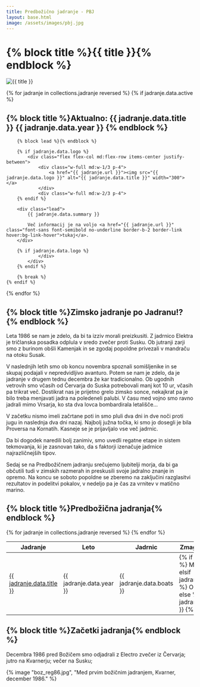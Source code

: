 ```yaml
---
title: Predbožično jadranje - PBJ
layout: base.html
image: /assets/images/pbj.jpg
---
```


<h1 class="!mb-gap">{% block title %}{{ title }}{% endblock %}</h1>

<img src="{{ image }}" alt="{{ title }}" class="w-full rounded-lg shadow-lg">

{% for jadranje in collections.jadranje reversed %}
    {% if jadranje.data.active %}
        <h2 class="!mb-gap">{% block title %}Aktualno: {{ jadranje.data.title }} {{ jadranje.data.year }} {% endblock %}</h2>

        {% block lead %}{% endblock %}

        {% if jadranje.data.logo %}
            <div class="flex flex-col md:flex-row items-center justify-between">
                <div class="w-full md:w-1/3 p-4">
                    <a href="{{ jadranje.url }}"><img src="{{ jadranje.data.logo }}" alt="{{ jadranje.data.title }}" width="300"></a>
                </div>
                <div class="w-full md:w-2/3 p-4">
        {% endif %}

        <div class="lead">
            {{ jadranje.data.summary }}

            Več informacij je na voljo <a href="{{ jadranje.url }}" class="font-sans font-semibold no-underline border-b-2 border-link hover:bg-link-hover">tukaj</a>.
        </div>

        {% if jadranje.data.logo %}
                </div>
            </div>
        {% endif %}

        {% break %}
    {% endif %}
{% endfor %}


<h2 class="!mb-gap">{% block title %}Zimsko jadranje po Jadranu!?{% endblock %}</h2>

Leta 1986 se nam je zdelo, da bi ta izziv morali preizkusiti. Z jadrnico Elektra je tričlanska posadka odplula v sredo zvečer proti Susku. Ob jutranji zarji smo z burinom obšli Kamenjak in se zgodaj popoldne privezali v mandraču na otoku Susak.

V naslednjih letih smo ob koncu novembra spoznali somišljenike in se skupaj podajali v nepredvidljivo avanturo. Potem se nam je zdelo, da je jadranje v drugem tednu decembra že kar tradicionalno. Ob ugodnih vetrovih smo včasih od Červarja do Suska potrebovali manj kot 10 ur, včasih pa trikrat več. Dostikrat nas je prijetno grelo zimsko sonce, nekajkrat pa je bilo treba menjavati jadra na poledeneli palubi. V času med vojno smo ravno jadrali mimo Vrsarja, ko sta dva lovca bombardirala letališče...

V začetku nismo imeli začrtane poti in smo pluli dva dni in dve noči proti jugu in naslednja dva dni nazaj. Najbolj južna točka, ki smo jo dosegli je bila Proversa na Kornatih. Kasneje se je prijavljalo vse več jadrnic.

Da bi dogodek naredili bolj zanimiv, smo uvedli regatne etape in sistem tekmovanja, ki je zasnovan tako, da s faktorji izenačuje jadrnice najrazličnejših tipov.

Sedaj se na Predbožičnem jadranju srečujemo ljubitelji morja, da bi ga občutili tudi v zimskih razmerah in preskusili svoje jadralno znanje in opremo. Na koncu se soboto popoldne se zberemo na zaključini razglasitvi rezultatov in podelitvi pokalov, v nedeljo pa je čas za vrnitev v matično marino.


<h2 class="!mb-gap">{% block title %}Predbožična jadranja{% endblock %}</h2>

<table class="min-w-full border-collapse">
    <thead>
        <tr>
            <th class="text-left w-1/3">Jadranje</th>
            <th class="text-center">Leto</th>
            <th class="text-center">Jadrnic</th>
            <th class="text-center">Zmagovalec: generalno</th>
            <th class="text-center">Zmagovalec: korigirano</th>
        </tr>
    </thead>
    <tbody>
        {% for jadranje in collections.jadranje reversed %}
            <tr>
                <td class="text-left"><a href="{{ jadranje.url }}" class="no-underline border-b-2 border-link hover:bg-link-hover"> {{ jadranje.data.title }} </a></td>
                <td class="text-center">{{ jadranje.data.year }}</td>
                <td class="text-center">{{ jadranje.data.boats }}</td>
                <td class="text-center">
                    {% if jadranje.data.active %}
                        MOŽNA PRIJAVA
                    {% elsif jadranje.data.cancelled %}
                        ODPOVEDANO
                    {% else %}
                        {{ jadranje.data.winner_abs }}
                    {% endif %}
                </td>
                <td class="text-center">{{ jadranje.data.winner_cor }}</td>
            </tr>
        {% endfor %}
    </tbody>
</table>

<h2 class="!mb-gap">{% block title %}Začetki jadranja{% endblock %}</h2>

Decembra 1986 pred Božičem smo odjadrali z Electro zvečer iz Červarja; jutro na Kvarnerju; večer na Susku;

{% image "boz_reg86.jpg", "Med prvim božičnim jadranjem, Kvarner, december 1986." %}
